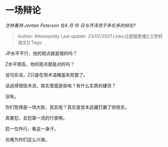 # 一场辩论
*怎样看待 Jordan Peterson 在4 月 19 日与齐泽克于多伦多的辩论?*

> Author: #Anonymity
> Last update: *23/07/2021*
> Links:[[逻辑思维]] [[学好语文]]
> Tags:

JP水平不行，他的观点就是错的吗？

Z水平很高，他的观点就是对的吗？

说句实话，Z只是在用术语掩盖失败罢了。

话说得很技术流，其实里面是些啥？有什么实质的硬货？

没有。

你们觉得是一场大胜，其实呢？其实是宫本武藏打赢了徐晓东。

真要怼，去怼第一流的行家啊。

怼一位外行，看这一身汗。

也难为你们这么兴奋。

